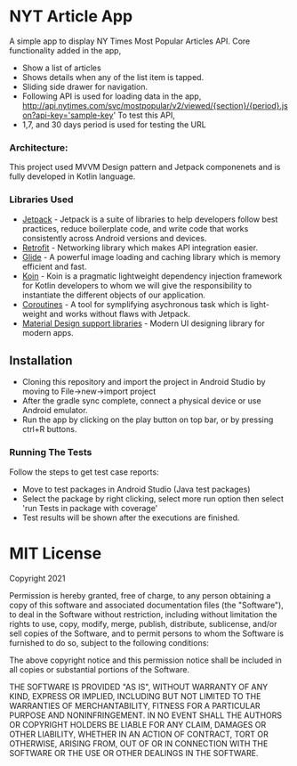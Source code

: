 # NYT Article App


A simple app to display NY Times Most Popular Articles API. Core functionality added in the app,
* Show a list of articles
* Shows details when any of the list item is tapped. 
* Sliding side drawer for navigation. 
* Following API is used for loading data in the app,
http://api.nytimes.com/svc/mostpopular/v2/viewed/{section}/{period}.json?api-key='sample-key' To test this API, 
* 1,7, and 30 days period is used for testing the URL

### Architecture:
This project used MVVM Design pattern and Jetpack componenets and is fully developed in Kotlin language.


### Libraries Used

- [Jetpack](https://developer.android.com/jetpack) - Jetpack is a suite of libraries to help developers follow best practices, reduce boilerplate code, and write code that works consistently across Android versions and devices.
- [Retrofit](https://square.github.io/retrofit/) - Networking library which makes API integration easier.
- [Glide](https://bumptech.github.io/glide/) - A powerful image loading and caching library which is memory efficient and fast.
- [Koin](https://insert-koin.io/) - Koin is a pragmatic lightweight dependency injection framework for Kotlin developers to whom we will give the responsibility to instantiate the different objects of our application.
- [Coroutines](https://developer.android.com/kotlin/coroutines) - A tool for symplifying asychronous task which is light-weight and works without flaws with Jetpack.
- [Material Design support libraries](https://material.io/develop/android/docs/getting-started) - Modern UI designing library for modern apps.


## Installation

* Cloning this repository and import the project in Android Studio by moving to File->new->import project
* After the gradle sync complete, connect a physical device or use Android emulator. 
* Run the app by clicking on the play button on top bar, or by pressing ctrl+R buttons.


### Running The Tests 

Follow the steps to get test case reports:
* Move to test packages in Android Studio (Java test packages)
* Select the package by right clicking, select more run option then select 'run Tests in package with coverage'
* Test results will be shown after the executions are finished.

# MIT License

Copyright 2021

Permission is hereby granted, free of charge, to any person obtaining a copy of this software and associated documentation files (the "Software"), to deal in the Software without restriction, including without limitation the rights to use, copy, modify, merge, publish, distribute, sublicense, and/or sell copies of the Software, and to permit persons to whom the Software is furnished to do so, subject to the following conditions:

The above copyright notice and this permission notice shall be included in all copies or substantial portions of the Software.

THE SOFTWARE IS PROVIDED "AS IS", WITHOUT WARRANTY OF ANY KIND, EXPRESS OR IMPLIED, INCLUDING BUT NOT LIMITED TO THE WARRANTIES OF MERCHANTABILITY, FITNESS FOR A PARTICULAR PURPOSE AND NONINFRINGEMENT. IN NO EVENT SHALL THE AUTHORS OR COPYRIGHT HOLDERS BE LIABLE FOR ANY CLAIM, DAMAGES OR OTHER LIABILITY, WHETHER IN AN ACTION OF CONTRACT, TORT OR OTHERWISE, ARISING FROM, OUT OF OR IN CONNECTION WITH THE SOFTWARE OR THE USE OR OTHER DEALINGS IN THE SOFTWARE.